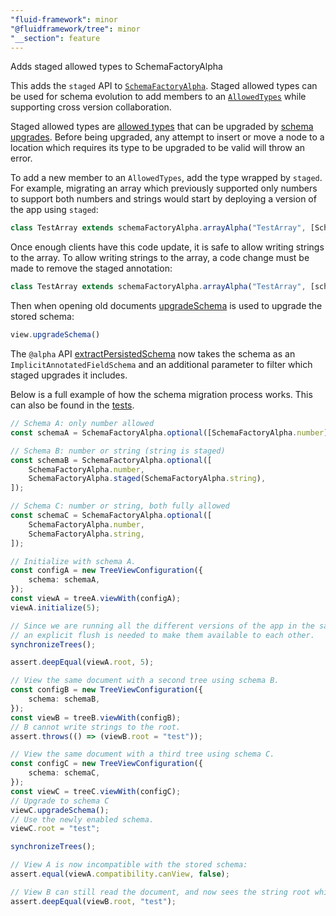 ```yaml
---
"fluid-framework": minor
"@fluidframework/tree": minor
"__section": feature
---
```

Adds staged allowed types to SchemaFactoryAlpha

This adds the `staged` API to [`SchemaFactoryAlpha`](https://fluidframework.com/docs/api/fluid-framework/schemafactoryalpha-class).
Staged allowed types can be used for schema evolution to add members to an [`AllowedTypes`](https://fluidframework.com/docs/api/fluid-framework/allowedtypes-typealias) while supporting cross version collaboration.

Staged allowed types are [allowed types](https://fluidframework.com/docs/api/fluid-framework/allowedtypes-typealias) that can be upgraded by [schema upgrades](https://fluidframework.com/docs/api/fluid-framework/treeview-interface#upgradeschema-methodsignature).
Before being upgraded, any attempt to insert or move a node to a location which requires its type to be upgraded to be valid will throw an error.

To add a new member to an `AllowedTypes`, add the type wrapped by `staged`.
For example, migrating an array which previously supported only numbers to support both numbers and strings would start by deploying a version of the app using `staged`:
```typescript
class TestArray extends schemaFactoryAlpha.arrayAlpha("TestArray", [SchemaFactoryAlpha.number, SchemaFactoryAlpha.staged(SchemaFactoryAlpha.string)]) {}
```

Once enough clients have this code update, it is safe to allow writing strings to the array.
To allow writing strings to the array, a code change must be made to remove the staged annotation:
```typescript
class TestArray extends schemaFactoryAlpha.arrayAlpha("TestArray", [schemaFactoryAlpha.number, schemaFactoryAlpha.string]) {}
```

Then when opening old documents [upgradeSchema](https://fluidframework.com/docs/api/fluid-framework/treeview-interface#upgradeschema-methodsignature) is used to upgrade the stored schema:
```typescript
view.upgradeSchema()
```

The `@alpha` API [extractPersistedSchema](https://fluidframework.com/docs/api/fluid-framework#extractpersistedschema-function) now takes the schema as an `ImplicitAnnotatedFieldSchema` and an additional parameter to filter which staged upgrades it includes.

Below is a full example of how the schema migration process works.
This can also be found in the [tests](https://github.com/jenn-le/FluidFramework/blob/main/packages/dds/tree/src/test/simple-tree/api/stagedSchemaUpgrade.spec.ts).

```typescript
// Schema A: only number allowed
const schemaA = SchemaFactoryAlpha.optional([SchemaFactoryAlpha.number]);

// Schema B: number or string (string is staged)
const schemaB = SchemaFactoryAlpha.optional([
	SchemaFactoryAlpha.number,
	SchemaFactoryAlpha.staged(SchemaFactoryAlpha.string),
]);

// Schema C: number or string, both fully allowed
const schemaC = SchemaFactoryAlpha.optional([
	SchemaFactoryAlpha.number,
	SchemaFactoryAlpha.string,
]);

// Initialize with schema A.
const configA = new TreeViewConfiguration({
	schema: schemaA,
});
const viewA = treeA.viewWith(configA);
viewA.initialize(5);

// Since we are running all the different versions of the app in the same process making changes synchronously,
// an explicit flush is needed to make them available to each other.
synchronizeTrees();

assert.deepEqual(viewA.root, 5);

// View the same document with a second tree using schema B.
const configB = new TreeViewConfiguration({
	schema: schemaB,
});
const viewB = treeB.viewWith(configB);
// B cannot write strings to the root.
assert.throws(() => (viewB.root = "test"));

// View the same document with a third tree using schema C.
const configC = new TreeViewConfiguration({
	schema: schemaC,
});
const viewC = treeC.viewWith(configC);
// Upgrade to schema C
viewC.upgradeSchema();
// Use the newly enabled schema.
viewC.root = "test";

synchronizeTrees();

// View A is now incompatible with the stored schema:
assert.equal(viewA.compatibility.canView, false);

// View B can still read the document, and now sees the string root which relies on the staged schema.
assert.deepEqual(viewB.root, "test");
```
